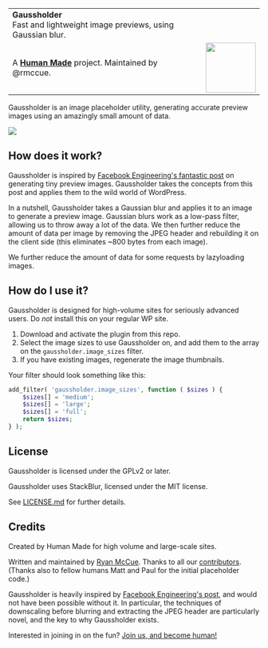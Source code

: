 <table width="100%">
	<tr>
		<td align="left" width="70">
			<strong>Gaussholder</strong><br />
			 Fast and lightweight image previews, using Gaussian blur.
		</td>
		<td align="right" width="20%">
			<!--
			<a href="https://travis-ci.org/humanmade/Mercator">
				<img src="https://travis-ci.org/humanmade/Mercator.svg?branch=master" alt="Build status">
			</a>
			<a href="http://codecov.io/github/humanmade/Mercator?branch=master">
				<img src="http://codecov.io/github/humanmade/Mercator/coverage.svg?branch=master" alt="Coverage via codecov.io" />
			</a>
			-->
		</td>
	</tr>
	<tr>
		<td>
			A <strong><a href="https://hmn.md/">Human Made</a></strong> project. Maintained by @rmccue.
		</td>
		<td align="center">
			<img src="https://hmn.md/content/themes/hmnmd/assets/images/hm-logo.svg" width="100" />
		</td>
	</tr>
</table>

Gaussholder is an image placeholder utility, generating accurate preview images using an amazingly small amount of data.

<img src="http://zippy.gfycat.com/MarriedWearyCoelacanth.gif" />

## How does it work?

Gaussholder is inspired by [Facebook Engineering's fantastic post][fbeng] on generating tiny preview images. Gaussholder takes the concepts from this post and applies them to the wild world of WordPress.

In a nutshell, Gaussholder takes a Gaussian blur and applies it to an image to generate a preview image. Gaussian blurs work as a low-pass filter, allowing us to throw away a lot of the data. We then further reduce the amount of data per image by removing the JPEG header and rebuilding it on the client side (this eliminates ~800 bytes from each image).

We further reduce the amount of data for some requests by lazyloading images.

[fbeng]: https://code.facebook.com/posts/991252547593574

## How do I use it?

Gaussholder is designed for high-volume sites for seriously advanced users. Do _not_ install this on your regular WP site.

1. Download and activate the plugin from this repo.
2. Select the image sizes to use Gaussholder on, and add them to the array on the `gaussholder.image_sizes` filter.
3. If you have existing images, regenerate the image thumbnails.

Your filter should look something like this:

```php
add_filter( 'gaussholder.image_sizes', function ( $sizes ) {
	$sizes[] = 'medium';
	$sizes[] = 'large';
	$sizes[] = 'full';
	return $sizes;
} );
```

## License
Gaussholder is licensed under the GPLv2 or later.

Gaussholder uses StackBlur, licensed under the MIT license.

See [LICENSE.md](LICENSE.md) for further details.

## Credits
Created by Human Made for high volume and large-scale sites.

Written and maintained by [Ryan McCue](https://github.com/rmccue). Thanks to all our [contributors](https://github.com/humanmade/Gaussholder/graphs/contributors). (Thanks also to fellow humans Matt and Paul for the initial placeholder code.)

Gaussholder is heavily inspired by [Facebook Engineering's post][fbeng], and would not have been possible without it. In particular, the techniques of downscaling before blurring and extracting the JPEG header are particularly novel, and the key to why Gaussholder exists.

Interested in joining in on the fun? [Join us, and become human!](https://hmn.md/is/hiring/)
